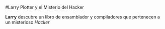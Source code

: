 #Larry Plotter y el Misterio del Hacker

**Larry** descubre un libro de ensamblador y compiladores que
pertenecen a un misterioso *Hacker*
